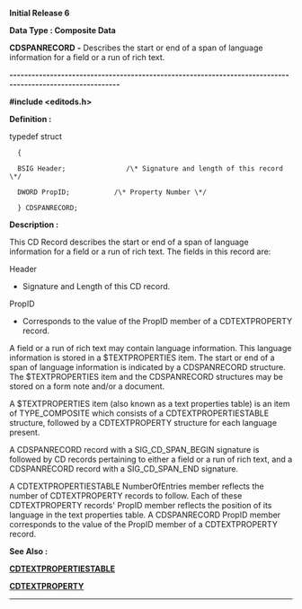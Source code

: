 




<!--
 /\* Font Definitions \*/
 @font-face
 {font-family:Helv;
 panose-1:2 11 6 4 2 2 2 3 2 4;}
@font-face
 {font-family:"Cambria Math";
 panose-1:2 4 5 3 5 4 6 3 2 4;}
 /\* Style Definitions \*/
 p.MsoNormal, li.MsoNormal, div.MsoNormal
 {margin-top:0cm;
 margin-right:0cm;
 margin-bottom:8.0pt;
 margin-left:0cm;
 line-height:107%;
 font-size:11.0pt;
 font-family:"Calibri",sans-serif;}
.MsoChpDefault
 {font-size:11.0pt;}
.MsoPapDefault
 {margin-bottom:8.0pt;
 line-height:107%;}
 /\* Page Definitions \*/
 @page WordSection1
 {size:612.0pt 792.0pt;
 margin:72.0pt 72.0pt 72.0pt 72.0pt;}
div.WordSection1
 {page:WordSection1;}
-->




**Initial Release 6**



**Data Type : Composite Data**



**CDSPANRECORD** **-** Describes
the start or end of a span of language information for a field or a run of rich
text. 


**----------------------------------------------------------------------------------------------------------**



**#include
<editods.h>**



**Definition :**



typedef
struct  

      {  

      BSIG Header;               /\* Signature and length of this record \*/  

      DWORD PropID;           /\* Property Number \*/  

      } CDSPANRECORD;


 


 


**Description :**



 


This
CD Record describes the start or end of a span of language information for a
field or a run of rich text. The fields in this record are:


 


Header
- Signature and Length of this CD record.


PropID
-  Corresponds to the value of the PropID member of a CDTEXTPROPERTY record.


 


A
field or a run of rich text may contain language information. This language
information is stored in a $TEXTPROPERTIES item. The start or end of a span of
language information is indicated by a CDSPANRECORD structure. The $TEXTPROPERTIES
item and the CDSPANRECORD structures may be stored on a form note and/or a
document.


 


A
$TEXTPROPERTIES item (also known as a text properties table) is an item of
TYPE\_COMPOSITE which consists of a CDTEXTPROPERTIESTABLE structure, followed by
a CDTEXTPROPERTY structure for each language present. 


 


A
CDSPANRECORD record with a SIG\_CD\_SPAN\_BEGIN signature is followed by CD
records pertaining to either a field or a run of rich text, and a CDSPANRECORD
record with a SIG\_CD\_SPAN\_END signature.  


 


A
CDTEXTPROPERTIESTABLE NumberOfEntries member reflects the number of
CDTEXTPROPERTY records to follow. Each of these CDTEXTPROPERTY records' PropID
member reflects the position of its language in the text properties table. A
CDSPANRECORD PropID member corresponds to the value of the PropID member of a
CDTEXTPROPERTY record.


 **See Also :**


**[CDTEXTPROPERTIESTABLE](CDTEXTPROPERTIESTABLE.md)**


**[CDTEXTPROPERTY](CDTEXTPROPERTY.md)**



----------------------------------------------------------------------------------------------------------


 





